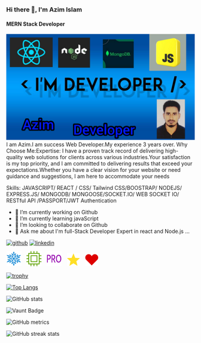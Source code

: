 ### Hi there 👋, I'm Azim Islam
#### MERN Stack Developer
<img src="/github.jpg" alt="photos" />
I am Azim.I am success Web Developer.My experience 3 years over. Why Choose Me:Expertise: I have a proven track record of delivering high-quality web solutions for clients across various industries.Your satisfaction is my top priority, and I am committed to delivering results that exceed your expectations.Whether you have a clear vision for your website or need guidance and suggestions, I am here to accommodate your needs

Skills: JAVASCRIPT/ REACT / CSS/ Tailwind CSS/BOOSTRAP/ NODEJS/ EXPRESS.JS/ MONGODB/ MONGOOSE/SOCKET.IO/ WEB SOCKET IO/ RESTful API /PASSPORT/JWT Authentication 

- 🔭 I’m currently working on Github 
- 🌱 I’m currently learning javaScript 
- 👯 I’m looking to collaborate on Github 
- 💬 Ask me about I'm full-Stack Developer Expert in react and Node.js ... 


[<img src='https://cdn.jsdelivr.net/npm/simple-icons@3.0.1/icons/github.svg' alt='github' height='40'>](https://github.com/azim-mia)  [<img src='https://cdn.jsdelivr.net/npm/simple-icons@3.0.1/icons/linkedin.svg' alt='linkedin' height='40'>](https://www.linkedin.com/in/https://www.linkedin.com/in/azim703?utm_source=share&utm_campaign=share_via&utm_content=profile&utm_medium=android_app/)  

<a href='https://archiveprogram.github.com/'><img src='https://raw.githubusercontent.com/acervenky/animated-github-badges/master/assets/acbadge.gif' width='40' height='40'></a> <a href='https://docs.github.com/en/developers'><img src='https://raw.githubusercontent.com/acervenky/animated-github-badges/master/assets/devbadge.gif' width='40' height='40'></a> <a href='https://github.com/pricing'><img src='https://raw.githubusercontent.com/acervenky/animated-github-badges/master/assets/pro.gif' width='40' height='40'></a> <a href='https://stars.github.com/'><img src='https://raw.githubusercontent.com/acervenky/animated-github-badges/master/assets/starbadge.gif' width='35' height='35'></a> <a href='https://docs.github.com/en/github/supporting-the-open-source-community-with-github-sponsors'><img src='https://raw.githubusercontent.com/acervenky/animated-github-badges/master/assets/sponsorbadge.gif' width='35' height='35'></a> 

[![trophy](https://github-profile-trophy.vercel.app/?username=azim-mia)](https://github.com/ryo-ma/github-profile-trophy)

[![Top Langs](https://github-readme-stats.vercel.app/api/top-langs/?username=azim-mia)](https://github.com/anuraghazra/github-readme-stats)

![GitHub stats](https://github-readme-stats.vercel.app/api?username=azim-mia&show_icons=true&count_private=true)  

![Vaunt Badge](https://api.vaunt.dev/v1/github/entities/azim-mia/contributions?format=svg&private=true)  

![GitHub metrics](https://metrics.lecoq.io/azim-mia)  

![GitHub streak stats](https://streak-stats.demolab.com/?user=azim-mia)  


